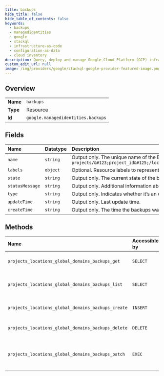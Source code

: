 ```yaml
---
title: backups
hide_title: false
hide_table_of_contents: false
keywords:
  - backups
  - managedidentities
  - google    
  - stackql
  - infrastructure-as-code
  - configuration-as-data
  - cloud inventory
description: Query, deploy and manage Google Cloud Platform (GCP) infrastructure and resources using SQL
custom_edit_url: null
image: /img/providers/google/stackql-google-provider-featured-image.png
---
```

  
    

## Overview
<table><tbody>
<tr><td><b>Name</b></td><td><code>backups</code></td></tr>
<tr><td><b>Type</b></td><td>Resource</td></tr>
<tr><td><b>Id</b></td><td><code>google.managedidentities.backups</code></td></tr>
</tbody></table>

## Fields
| Name | Datatype | Description |
|:-----|:---------|:------------|
| `name` | `string` | Output only. The unique name of the Backup in the form of `projects/&#123;project_id&#125;/locations/global/domains/&#123;domain_name&#125;/backups/&#123;name&#125;` |
| `labels` | `object` | Optional. Resource labels to represent user provided metadata. |
| `state` | `string` | Output only. The current state of the backup. |
| `statusMessage` | `string` | Output only. Additional information about the current status of this backup, if available. |
| `type` | `string` | Output only. Indicates whether it’s an on-demand backup or scheduled. |
| `updateTime` | `string` | Output only. Last update time. |
| `createTime` | `string` | Output only. The time the backups was created. |
## Methods
| Name | Accessible by | Required Params | Description |
|:-----|:--------------|:----------------|:------------|
| `projects_locations_global_domains_backups_get` | `SELECT` | `backupsId, domainsId, projectsId` | Gets details of a single Backup. |
| `projects_locations_global_domains_backups_list` | `SELECT` | `domainsId, projectsId` | Lists Backup in a given project. |
| `projects_locations_global_domains_backups_create` | `INSERT` | `domainsId, projectsId` | Creates a Backup for a domain. |
| `projects_locations_global_domains_backups_delete` | `DELETE` | `backupsId, domainsId, projectsId` | Deletes identified Backup. |
| `projects_locations_global_domains_backups_patch` | `EXEC` | `backupsId, domainsId, projectsId` | Updates the labels for specified Backup. |
